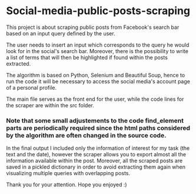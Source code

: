 # Social-media-public-posts-scraping

This project is about scraping public posts from Facebook's search bar based on an input query defined by the user.

The user needs to insert an input which corresponds to the query he would look for in the social's search bar. Moreover, there is the possibility to write a list of terms that will then be highlighted if found within the posts extracted.

The algorithm is based on Python, Selenium and Beautiful Soup, hence to run the code it will be necessary to access the social media's account page of a personal profile.

The main file serves as the front end for the user, while the code lines for the scraper are within the src folder.

### Note that some small adjustements to the code find_element parts are periodically required since the html paths considered by the algorithm are often changed in the source code.

In the final output I included only the information of interest for my task (the text and the date), however the scraper allows you to export almost all the information available within the post.
Moreover, all the scraped posts are saved in a pickled dictionary in order to avoid extracting them again when visualizing multiple queries with overlapping posts.

Thank you for your attention.
Hope you enjoyed :)


